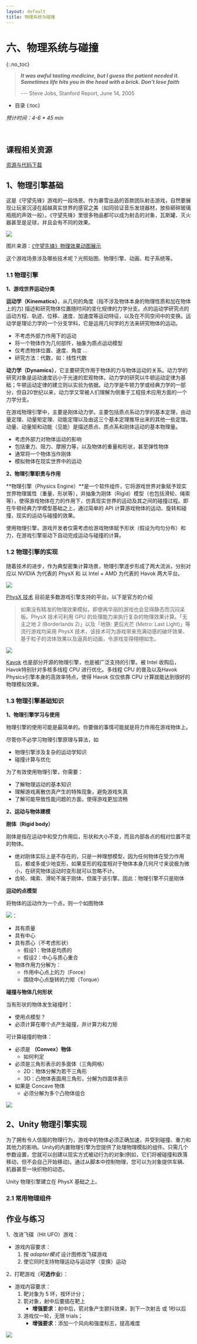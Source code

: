 ```yaml
---
layout: default
title: 物理系统与碰撞
---
```


# 六、物理系统与碰撞
{:.no_toc}

>   
> **_It was awful tasting medicine, but I guess the patient needed it. Sometimes life hits you in the head with a brick. Don't lose faith_**  
>   
> --- Steve Jobs, Stanford Report, June 14, 2005
>  

* 目录
{:toc}

_预计时间：4-6 * 45 min_

&nbsp;

## 课程相关资源

[资源与代码下载](https://github.com/pmlpml/unity3d-learning/tree/ex-physics)

## 1、物理引擎基础

这是《守望先锋》游戏的一段场景。作为暴雪出品的首款团队射击游戏，自然要展现让玩家沉浸在超越真实世界的感官之美（如同验证音乐发烧器材，放些砸碎玻璃瓶瓶的声效一般）。《守望先锋》里很多物品都可以成为射击的对象，瓦斯罐、灭火器甚至是足球，并且会有不同的效果。

 ![](images/ch06/over-watch.gif)   

 图片来源：[《守望先锋》物理效果动图展示](https://www.newyx.net/gl/384535_1.htm)

 这个游戏场景涉及哪些技术呢？光照贴图、物理引擎、动画、粒子系统等。

### 1.1 物理引擎

**1、游戏世界运动分类**

**运动学（Kinematics）**，从几何的角度（指不涉及物体本身的物理性质和加在物体上的力) 描述和研究物体位置随时间的变化规律的力学分支。点的运动学研究点的运动方程、轨迹、位移、速度、加速度等运动特征，以及在不同空间中的变换。运动学是理论力学的一个分支学科，它是运用几何学的方法来研究物体的运动。

* 不考虑外部力作用下的运动
* 将一个物体作为几何部件，抽象为质点运动模型
* 仅考虑物体位置、速度、角度 …
* 研究方法：代数，如：线性代数

**动力学（Dynamics）**，它主要研究作用于物体的力与物体运动的关系。动力学的研究对象是运动速度远小于光速的宏观物体。动力学的研究以牛顿运动定律为基础；牛顿运动定律的建立则以实验为依据。动力学是牛顿力学或经典力学的一部分，但自20世纪以来，动力学又常被人们理解为侧重于工程技术应用方面的一个力学分支。

在游戏物理引擎中，主要是刚体动力学。主要包括质点系动力学的基本定理，由动量定理、动量矩定理、动能定理以及由这三个基本定理推导出来的其他一些定理。动量、动量矩和动能（见能）是描述质点、质点系和刚体运动的基本物理量。

* 考虑外部力对物体运动的影响
* 包括重力、阻力、摩擦力等，以及物体的重量和形状，甚至弹性物体
* 通常将一个物体当作刚体
* 模拟物体在现实世界中的运动

**2、物理引擎职责与作用**

**物理引擎（Physics Engine）**是一个软件组件，它将游戏世界对象赋予现实世界物理属性（重量、形状等），并抽象为刚体（Rigid）模型（也包括滑轮、绳索等），使得游戏物体在力的作用下，仿真现实世界的运动及其之间的碰撞过程。即在牛顿经典力学模型基础之上，通过简单的 API 计算游戏物体的运动、旋转和碰撞，现实的运动与碰撞的效果。

使用物理引擎，游戏开发者仅需考虑给游戏物体赋予形状（假设为均匀分布）和力，在游戏引擎驱动下自动完成运动与碰撞的计算。

### 1.2 物理引擎的实现

随着技术的进步，作为典型密集计算场景，物理引擎逐步形成了两大流派，分别对应以 NVIDIA 为代表的 PhysX 和 以 Intel + AMD 为代表的 Havok 两大平台。 

![](images/ch06/ch06-icon-physix.png)

[PhysX 技术](https://www.geforce.com/hardware/technology/physx/) 目前是多数游戏引擎支持的平台。以下是官方的介绍

> 如果没有精准的物理效果模拟，即使再华丽的游戏也会显得静态而沉闷呆板。PhysX 技术可利用 GPU 的处理能力来执行复杂的物理效果计算。「无主之地 2 (Borderlands 2)」以及「地铁: 更后光芒 (Metro: Last Light)」等流行游戏均采用 PhysX 技术，该技术可为游戏带来充满动感的破坏效果、基于粒子的流体效果以及逼真的动画，令游戏变得栩栩如生。

![](images/ch06/ch06-icon-havok.png)

[Kavok](https://www.havok.com/products/) 也是部分开源的物理引擎，也是被广泛支持的引擎。被 Intel 收购后，Havok特别针对多核多线程 CPU 进行优化。多线程 CPU 的普及以及Havok Physics引擎本身的高效率特点，使得 Havok 仅仅依靠 CPU 计算就能达到很好的物理模拟效果。

### 1.3 物理引擎基础知识

**1、物理引擎学习与使用**

物理引擎的使用可能是最简单的。你要做的事情可能就是将力作用在游戏物体上。

尽管你不必学习物理引擎原理与算法，如

* 物理引擎涉及复杂的运动学知识
* 碰撞计算与优化

为了有效使用物理引擎，你需要：

* 了解物理运动的基本知识
* 理解游戏离散仿真产生的特殊现象，避免游戏失真
* 了解可能导致性能问题的方面，使得游戏更加流畅

**2、运动与物体建模**

**刚体（Rigid body）**

刚体是指在运动中和受力作用后，形状和大小不变，而且内部各点的相对位置不变的物体。

* 绝对刚体实际上是不存在的，只是一种理想模型，因为任何物体在受力作用后，都或多或少地变形，如果变形的程度相对于物体本身几何尺寸来说极为微小，在研究物体运动时变形就可以忽略不计。
* 齿轮、绳索、滑轮不属于刚体，但属于该引擎。因此：物理引擎不只是刚体


**运动的点模型**

将物体的运动作为一个点，则一个如图物体 

![](images/ch06/ch06-point-model.png)：

* 具有质量
* 具有中心
* 具有质心（不考虑形状）
    - 假设1：物体是均质的
    - 假设2：中心与质心重合
* 物体作用力分解为：
    - 作用中心点上的力（Force）
    - 围绕中心点旋转的力矩（Torque）

**碰撞与物体几何形状**

当有形状的物体发生碰撞时：

* 使用点模型？
* 必须计算在哪个点产生碰撞，并计算力和力矩

可计算碰撞的物体：

* 必须是 **（Convex）物体**
   - 如何判定
* 必须是三角形表示的多面体（三角网格）
   - 2D：物体分解为若干三角形
   - 3D：凸物体表面用三角形，分解为四面体表示
* 如果是 Concave 物体
    - 必须分解为多个凸物体组合

![](images/ch06/ch06-convex-cancave.png)

## 2、Unity 物理引擎实现

为了拥有令人信服的物理行为，游戏中的物体必须正确加速，并受到碰撞、重力和其他力的影响。Unity的内置物理引擎为您提供了处理物理模拟的组件。只需几个参数设置，您就可以创建以现实方式被动行为的对象(例如，它们将被碰撞和跌落移动，但不会自己开始移动)。通过从脚本中控制物理，您可以为对象提供车辆、机器甚至一块织物的动态。

Unity 物理引擎建立在 PhysX 基础之上。

### 2.1 常用物理组件





## 作业与练习

1、改进飞碟（Hit UFO）游戏：

* 游戏内容要求：
    1. 按 _adapter模式_ 设计图修改飞碟游戏
    2. 使它同时支持物理运动与运动学（变换）运动

2、打靶游戏（**可选作业**）：

* 游戏内容要求：
    1. 靶对象为 5 环，按环计分；
    2. 箭对象，射中后要插在靶上
        - **增强要求**：射中后，箭对象产生颤抖效果，到下一次射击 或 1秒以后
    3. 游戏仅一轮，无限 trials；
        - **增强要求**：添加一个风向和强度标志，提高难度

 ![](images/ch06/archery.gif)   
 